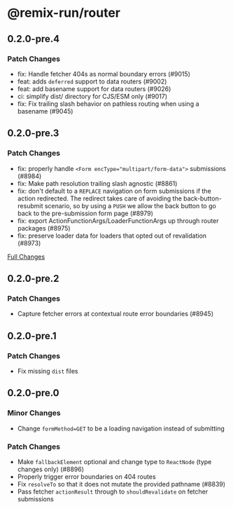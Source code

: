 # @remix-run/router

## 0.2.0-pre.4

### Patch Changes

- fix: Handle fetcher 404s as normal boundary errors (#9015)
- feat: adds `deferred` support to data routers (#9002)
- feat: add basename support for data routers (#9026)
- ci: simplify dist/ directory for CJS/ESM only (#9017)
- fix: Fix trailing slash behavior on pathless routing when using a basename (#9045)

## 0.2.0-pre.3

### Patch Changes

- fix: properly handle `<Form encType="multipart/form-data">` submissions (#8984)
- fix: Make path resolution trailing slash agnostic (#8861)
- fix: don't default to a `REPLACE` navigation on form submissions if the action redirected. The redirect takes care of avoiding the back-button-resubmit scenario, so by using a `PUSH` we allow the back button to go back to the pre-submission form page (#8979)
- fix: export ActionFunctionArgs/LoaderFunctionArgs up through router packages (#8975)
- fix: preserve loader data for loaders that opted out of revalidation (#8973)

[Full Changes](https://github.com/remix-run/react-router/compare/%40remix-run/router%400.2.0-pre.2...%40remix-run/router%400.2.0-pre.3)

## 0.2.0-pre.2

### Patch Changes

- Capture fetcher errors at contextual route error boundaries (#8945)

## 0.2.0-pre.1

### Patch Changes

- Fix missing `dist` files

## 0.2.0-pre.0

### Minor Changes

- Change `formMethod=GET` to be a loading navigation instead of submitting

### Patch Changes

- Make `fallbackElement` optional and change type to `ReactNode` (type changes only) (#8896)
- Properly trigger error boundaries on 404 routes
- Fix `resolveTo` so that it does not mutate the provided pathname (#8839)
- Pass fetcher `actionResult` through to `shouldRevalidate` on fetcher submissions
